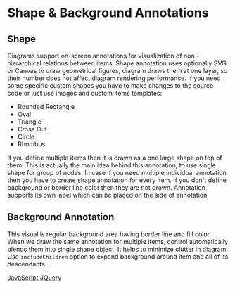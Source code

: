 # Shape & Background Annotations
## Shape
Diagrams support on-screen annotations for visualization of non - hierarchical relations between items. Shape annotation uses optionally SVG or Canvas to draw geometrical figures, diagram draws them at one layer, so their number does not affect diagram rendering performance. If you need some specific custom shapes you have to make changes to the source code or just use images and custom items templates:
* Rounded Rectangle
* Oval
* Triangle
* Cross Out
* Circle
* Rhombus

If you define multiple items then it is drawn as a one large shape on top of them. This is actually the main idea behind this annotation, to use single shape for group of nodes. In case if you need multiple individual annotation then you have to create shape annotation for every item. If you don't define background or border line color then they are not drawn. Annotation supports its own label which can be placed on the side of annotation.

## Background Annotation
This visual is regular background area having border line and fill color. When we draw the same annotation for multiple items, control automatically blends them into single shape object. It helps to minimize clutter in diagram. Use `includeChildren` option to expand background around item and all of its descendants. 

[JavaScript](javascript.controls/CaseShapeAnnotation.html)
[JQuery](jquery.widgets/CaseShapeAnnotation.html)